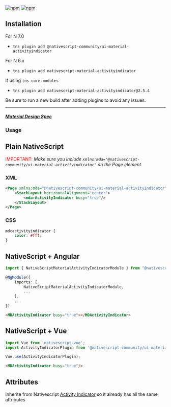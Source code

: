 [![npm](https://img.shields.io/npm/v/@nativescript-community/ui-material-activityindicator.svg)](https://www.npmjs.com/package/@nativescript-community/ui-material-activityindicator)
[![npm](https://img.shields.io/npm/dt/@nativescript-community/ui-material-activityindicator.svg?label=npm%20downloads)](https://www.npmjs.com/package/@nativescript-community/ui-material-activityindicator)

## Installation

For N 7.0
* `tns plugin add @nativescript-community/ui-material-activityindicator`

For N 6.x
* `tns plugin add nativescript-material-activityindicator`

If using ```tns-core-modules```
* `tns plugin add nativescript-material-activityindicator@2.5.4`

Be sure to run a new build after adding plugins to avoid any issues.

---

##### [Material Design Spec](https://material.io/design/components/progress-indicators.html#circular-progress-indicators)

### Usage


## Plain NativeScript

<span style="color:red">IMPORTANT: </span>_Make sure you include `xmlns:mda="@nativescript-community/ui-material-activityindicator"` on the Page element_

### XML

```XML
<Page xmlns:mda="@nativescript-community/ui-material-activityindicator">
    <StackLayout horizontalAlignment="center">
        <mda:ActivityIndicator busy="true"/>
    </StackLayout>
</Page>
```

### CSS

```CSS
mdcactivityindicator {
    color: #fff;
}
```

## NativeScript + Angular

```typescript
import { NativeScriptMaterialActivityIndicatorModule } from "@nativescript-community/ui-material-activityindicator/angular";

@NgModule({
    imports: [
        NativeScriptMaterialActivityIndicatorModule,
        ...
    ],
    ...
})
```

```html
<MDActivityIndicator busy="true"></MDActivityIndicator>
```

## NativeScript + Vue

```javascript
import Vue from 'nativescript-vue';
import ActivityIndicatorPlugin from '@nativescript-community/ui-material-activityindicator/vue';

Vue.use(ActivityIndicatorPlugin);
```

```html
<MDActivityIndicator busy="true"/>
```

## Attributes

Inherite from Nativescript [Activity Indicator](https://docs.nativescript.org/ui/ns-ui-widgets/activity-indicator) so it already has all the same attributes
